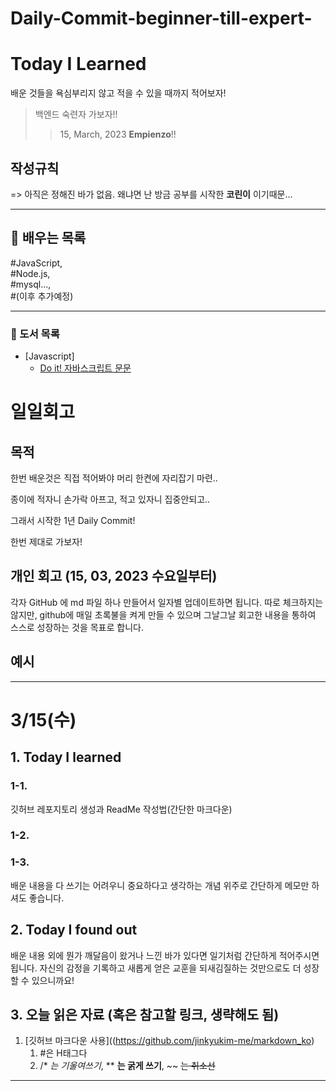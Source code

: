 # Daily-Commit-beginner-till-expert-
# Today I Learned 

배운 것들을 욕심부리지 않고 적을 수 있을 때까지 적어보자!
> 백엔드 숙련자 가보자!!
>> 15, March, 2023 __Empienzo__!!


## 작성규칙

=> 아직은 정해진 바가 없음. 왜냐면 난 방금 공부를 시작한 **코린이** 이기때문...

---

## 📝 배우는 목록

 #JavaScript,    
 #Node.js,    
 #mysql...,   
 #(이후 추가예정)

---

### 📗 도서 목록

* [Javascript] 
   * [Do it! 자바스크립트 문문](http://www.yes24.com/Product/Goods/104803061)

# 일일회고

## 목적
한번 배운것은 직접 적어봐야 머리 한켠에 자리잡기 마련..   

종이에 적자니 손가락 아프고, 적고 있자니 집중안되고..  

그래서 시작한 1년 Daily Commit!   

한번 제대로 가보자! 

## 개인 회고 (15, 03, 2023 수요일부터)
각자 GitHub 에 md 파일 하나 만들어서 일자별 업데이트하면 됩니다. 따로 체크하지는 않지만, github에 매일 초록불을 켜게 만들 수 있으며 그날그날 회고한 내용을 통하여 스스로 성장하는 것을 목표로 합니다.

## 예시
- - - -
# 3/15(수)

## 1. Today I learned

### 1-1.
깃허브 레포지토리 생성과 ReadMe 작성법(간단한 마크다운)
### 1-2.

### 1-3.

배운 내용을 다 쓰기는 어려우니 중요하다고 생각하는 개념 위주로 간단하게 메모만 하셔도 좋습니다.

## 2. Today I found out

배운 내용 외에 뭔가 깨달음이 왔거나 느낀 바가 있다면 일기처럼 간단하게 적어주시면 됩니다. 자신의 감정을 기록하고 새롭게 얻은 교훈을 되새김질하는 것만으로도 더 성장할 수 있으니까요!

## 3. 오늘 읽은 자료 (혹은 참고할 링크, 생략해도 됨)
1. [깃허브 마크다운 사용]((https://github.com/jinkyukim-me/markdown_ko)
   1. #은 H태그다
   2. /* *는 기울여쓰기*, ** **는 굵게 쓰기**, ~~ ~~는 취소선~~

- - - -

